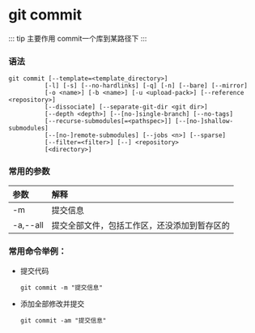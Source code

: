 # git commit

::: tip 主要作用
commit一个库到某路径下
:::

### 语法

```git
git commit [--template=<template_directory>]
          [-l] [-s] [--no-hardlinks] [-q] [-n] [--bare] [--mirror]
          [-o <name>] [-b <name>] [-u <upload-pack>] [--reference <repository>]
          [--dissociate] [--separate-git-dir <git dir>]
          [--depth <depth>] [--[no-]single-branch] [--no-tags]
          [--recurse-submodules[=<pathspec>]] [--[no-]shallow-submodules]
          [--[no-]remote-submodules] [--jobs <n>] [--sparse]
          [--filter=<filter>] [--] <repository>
          [<directory>]
```

### 常用的参数

| 参数       | 解释                     |
|:-------- |:---------------------- |
| -m       | 提交信息                   |
| -a,--all | 提交全部文件，包括工作区，还没添加到暂存区的 |

### 常用命令举例：

- 提交代码
  
  ```git
  git commit -m "提交信息"
  ```

- 添加全部修改并提交
  
  ```git
  git commit -am "提交信息"
  ```
